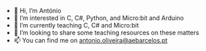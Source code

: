 - 👋 Hi, I’m António
- 👀 I’m interested in C, C#, Python, and Micro:bit and Arduino
- 🌱 I’m currently teaching C, C# and Micro:bit
- 💞️ I’m looking to share some teaching resources on these matters
- 📫 You can find me on antonio.oliveira@aebarcelos.pt

<!---
antaroli/antaroli is a ✨ special ✨ repository because its `README.md` (this file) appears on your GitHub profile.
You can click the Preview link to take a look at your changes.
--->
